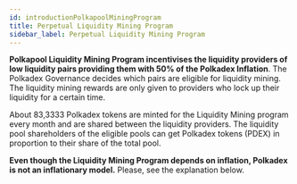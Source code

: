 ```yaml
---
id: introductionPolkapoolMiningProgram
title: Perpetual Liquidity Mining Program
sidebar_label: Perpetual Liquidity Mining Program
---
```


**Polkapool Liquidity Mining Program incentivises the liquidity providers of low liquidity pairs providing them with 50% of the Polkadex Inflation**. The Polkadex Governance decides which pairs are eligible for liquidity mining. The liquidity mining rewards are only given to providers who lock up their liquidity for a certain time.

About 83,3333 Polkadex tokens are minted for the Liquidity Mining program every month and are shared between the liquidity providers. The liquidity pool shareholders of the eligible pools can get Polkadex tokens (PDEX) in proportion to their share of the total pool. 

**Even though the Liquidity Mining Program depends on inflation, Polkadex is not an inflationary model.** Please, see the explanation below.